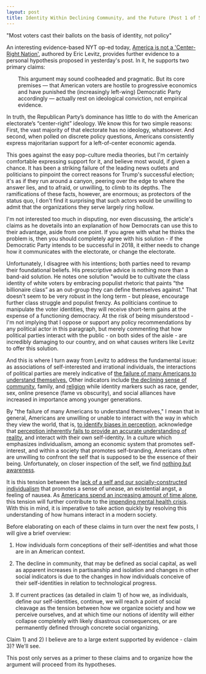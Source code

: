 ```yaml
---
layout: post
title: Identity Within Declining Community, and the Future (Post 1 of 5)
---
```

"Most voters cast their ballots on the basis of identity, not policy" <!--excerpt-->

An interesting evidence-based NYT op-ed today, [America is not a 'Center-Right Nation'](https://www.nytimes.com/2017/11/01/opinion/democrats-economic-policy.html), authored by Eric Levitz, provides further evidence to a personal hypothesis proposed in yesterday's post. In it, he supports two primary claims:
<p style="padding-left: 30px;">
This argument may sound coolheaded and pragmatic. But its core premises — that American voters are hostile to progressive economics and have punished the (increasingly left-wing) Democratic Party accordingly — actually rest on ideological conviction, not empirical evidence.

In truth, the Republican Party’s dominance has little to do with the American electorate’s “center-right” ideology. We know this for two simple reasons: First, the vast majority of that electorate has no ideology, whatsoever. And second, when polled on discrete policy questions, Americans consistently express majoritarian support for a left-of-center economic agenda.
</p>

This goes against the easy pop-culture media theories, but I'm certainly comfortable expressing support for it, and believe most would, if given a chance. It has been a striking failure of the leading news outlets and politicians to pinpoint the correct reasons for Trump's successful election; it's as if they run around a canyon, peering over the edge to where the answer lies, and to afraid, or unwilling, to climb to its depths. The ramifications of these facts, however, are enormous; as protectors of the status quo, I don't find it surprising that such actors would be unwilling to admit that the organizations they serve largely ring hollow.

I'm not interested too much in disputing, nor even discussing, the article's claims as he dovetails into an explanation of how Democrats can use this to their advantage, aside from one point. If you agree with what he thinks the problem is, then you should completely agree with his solution - if the Democratic Party intends to be successful in 2018, it either needs to change how it communicates with the electorate, or change the electorate.

Unfortunately, I disagree with his intentions; both parties need to revamp their foundational beliefs. His prescriptive advice is nothing more than a band-aid solution. He notes one solution "would be to cultivate the class identity of white voters by embracing populist rhetoric that paints “the billionaire class” as an out-group they can define themselves against." That doesn't seem to be very robust in the long term - but please, encourage further class struggle and populist frenzy. As politicians continue to manipulate the voter identities, they will receive short-term gains at the expense of a functioning democracy. At the risk of being misunderstood - I'm not implying that I oppose or support any policy recommendations by any political actor in this paragraph, but merely commenting that how political parties interact with the public - on both sides of the aisle - are incredibly damaging to our country, and on what causes writers like Levitz to offer this solution.

And this is where I turn away from Levitz to address the fundamental issue: as associations of self-interested and irrational individuals, the interactions of political parties are merely indicative of [the failure of many Americans to understand themselves.](https://www.amazon.com/Moral-Animal-Science-Evolutionary-Psychology/dp/0679763996) Other indicators include [the declining sense of community](http://bowlingalone.com/), family, and [religion](https://www.washingtonpost.com/news/acts-of-faith/wp/2017/10/30/the-protestant-reformation-was-500-years-ago-what-needs-reform-in-american-religion-today/) while identity markers such as race, gender, sex, online presence (fame vs obscurity), and social alliances have increased in importance among younger generations.

By "the failure of many Americans to understand themselves," I mean that in general, Americans are unwilling or unable to interact with the way in which they view the world, that is, [to identify biases in perception](https://www.amazon.com/Thinking-Fast-Slow-Daniel-Kahneman/dp/0374533555), acknowledge that [perception inherently fails to provide an accurate understanding of reality](https://www.amazon.com/Why-Buddhism-True-Philosophy-Enlightenment/dp/1439195455), and interact with their own self-identity. In a culture which emphasizes individualism, among an economic system that promotes self-interest, and within a society that promotes self-branding, Americans often are unwilling to confront the self that is supposed to be the essence of their being. Unfortunately, on closer inspection of the self, we find [nothing but awareness](https://www.samharris.org/waking-up).

It is this tension between the [lack of a self and our socially-constructed individualism](https://plato.stanford.edu/entries/schopenhauer/) that promotes a sense of unease, an existential angst, a feeling of nausea. As [Americans spend an increasing amount of time alone](http://www.newsweek.com/lonely-planet-isolation-increases-us-78647), this tension will further contribute to the [impending mental health crisis](https://www.theatlantic.com/magazine/archive/2017/09/has-the-smartphone-destroyed-a-generation/534198/). With this in mind, it is imperative to take action quickly by resolving this understanding of how humans interact in a modern society.

Before elaborating on each of these claims in turn over the next few posts, I will give a brief overview:

1) How individuals form conceptions of their self-identities and what those are in an American context.

2) The decline in community, that may be defined as social capital, as well as apparent increases in partisanship and isolation and changes in other social indicators is due to the changes in how individuals conceive of their self-identities in relation to technological progress.

3) If current practices (as detailed in claim 1) of how we, as individuals, define our self-identities, continue, we will reach a point of social cleavage as the tension between how we organize society and how we perceive ourselves, and at which time our notions of identity will either collapse completely with likely disastrous consequences, or are permanently defined through concrete social organizing.

Claim 1) and 2) I believe are to a large extent supported by evidence - claim 3)? We'll see.

This post only serves as a primer to these claims and to organize how the argument will proceed from its hypotheses.
